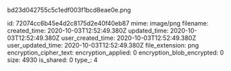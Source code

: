 bd23d042755c5c1edf003f1bcd8eae0e.png

id: 72074cc6b45e4d2c8175d2e40f40eb87
mime: image/png
filename: 
created_time: 2020-10-03T12:52:49.380Z
updated_time: 2020-10-03T12:52:49.380Z
user_created_time: 2020-10-03T12:52:49.380Z
user_updated_time: 2020-10-03T12:52:49.380Z
file_extension: png
encryption_cipher_text: 
encryption_applied: 0
encryption_blob_encrypted: 0
size: 4930
is_shared: 0
type_: 4